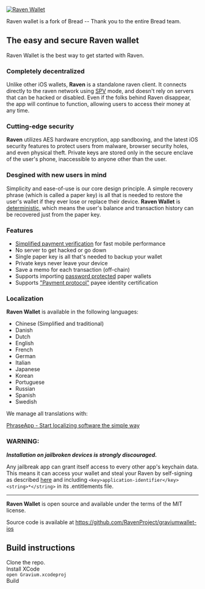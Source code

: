 
[![Raven Wallet](https://ravencoin.org/wp-content/uploads/2017/12/cropped-ravencoinpolytrue.png)](https://itunes.apple.com/app/breadwallet/id885251393)

Raven wallet is a fork of Bread -- Thank you to the entire Bread team.


## The easy and secure Raven wallet

Raven Wallet is the best way to get started with Raven. 

### Completely decentralized

Unlike other iOS wallets, **Raven** is a standalone raven client. It connects directly to the raven network using [SPV](https://en.bitcoin.it/wiki/Thin_Client_Security#Header-Only_Clients) mode, and doesn't rely on servers that can be hacked or disabled. Even if the folks behind Raven disappear, the app will continue to function, allowing users to access their money at any time.

### Cutting-edge security

**Raven** utilizes AES hardware encryption, app sandboxing, and the latest iOS security features to protect users from malware, browser security holes, and even physical theft. Private keys are stored only in the secure enclave of the user's phone, inaccessible to anyone other than the user.

### Desgined with new users in mind

Simplicity and ease-of-use is our core design principle. A simple recovery phrase (which is called a paper key) is all that is needed to restore the user's wallet if they ever lose or replace their device. **Raven Wallet** is [deterministic](https://github.com/bitcoin/bips/blob/master/bip-0032.mediawiki), which means the user's balance and transaction history can be recovered just from the paper key.

### Features

- [Simplified payment verification](https://github.com/bitcoin/bips/blob/master/bip-0037.mediawiki) for fast mobile performance
- No server to get hacked or go down
- Single paper key is all that's needed to backup your wallet
- Private keys never leave your device
- Save a memo for each transaction (off-chain)
- Supports importing [password protected](https://github.com/bitcoin/bips/blob/master/bip-0038.mediawiki) paper wallets
- Supports ["Payment protocol"](https://github.com/bitcoin/bips/blob/master/bip-0070.mediawiki) payee identity certification

### Localization

**Raven Wallet** is available in the following languages:

- Chinese (Simplified and traditional)
- Danish
- Dutch
- English
- French
- German
- Italian
- Japanese
- Korean
- Portuguese
- Russian
- Spanish
- Swedish

We manage all translations with:

[PhraseApp - Start localizing software the simple way](https://phraseapp.com)

### WARNING:

***Installation on jailbroken devices is strongly discouraged.***

Any jailbreak app can grant itself access to every other app's keychain data. This means it can access your wallet and steal your Raven by self-signing as described [here](http://www.saurik.com/id/8) and including `<key>application-identifier</key><string>*</string>` in its .entitlements file.

---

**Raven Wallet** is open source and available under the terms of the MIT license.

Source code is available at https://github.com/RavenProject/graviumwallet-ios


## Build instructions

Clone the repo.  
Install XCode  
```open Gravium.xcodeproj```  
Build

